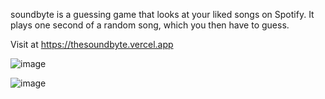 soundbyte is a guessing game that looks at your liked songs on Spotify. It plays one second of a random song, which you then have to guess.

Visit at https://thesoundbyte.vercel.app

![image](https://github.com/user-attachments/assets/4d35fd29-e87b-46cd-81e5-c04e82e4ff4b)

![image](https://github.com/user-attachments/assets/89b778d2-3a83-4da5-a4ba-f72282c35f53)

